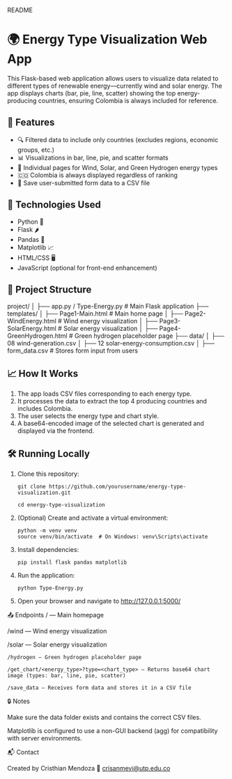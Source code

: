 README
# 🌍 Energy Type Visualization Web App

This Flask-based web application allows users to visualize data related to different types of renewable energy—currently wind and solar energy. The app displays charts (bar, pie, line, scatter) showing the top energy-producing countries, ensuring Colombia is always included for reference.

## 📌 Features

- 🔍 Filtered data to include only countries (excludes regions, economic groups, etc.)
- 📊 Visualizations in bar, line, pie, and scatter formats
- 📁 Individual pages for Wind, Solar, and Green Hydrogen energy types
- 🇨🇴 Colombia is always displayed regardless of ranking
- 📝 Save user-submitted form data to a CSV file

## 🚀 Technologies Used

- Python 🐍  
- Flask 🌶️  
- Pandas 🐼  
- Matplotlib 📈  
- HTML/CSS 🖥️  
- JavaScript (optional for front-end enhancement)

## 📂 Project Structure

project/
│
├── app.py / Type-Energy.py # Main Flask application
├── templates/
│ ├── Page1-Main.html # Main home page
│ ├── Page2-WindEnergy.html # Wind energy visualization
│ ├── Page3-SolarEnergy.html # Solar energy visualization
│ ├── Page4-GreenHydrogen.html # Green hydrogen placeholder page
├── data/
│ ├── 08 wind-generation.csv
│ ├── 12 solar-energy-consumption.csv
│ ├── form_data.csv # Stores form input from users


## 📈 How It Works

1. The app loads CSV files corresponding to each energy type.
2. It processes the data to extract the top 4 producing countries and includes Colombia.
3. The user selects the energy type and chart style.
4. A base64-encoded image of the selected chart is generated and displayed via the frontend.

## 🛠️ Running Locally

1. Clone this repository:
   
       git clone https://github.com/yourusername/energy-type-visualization.git

       cd energy-type-visualization

3. (Optional) Create and activate a virtual environment:

       python -m venv venv
       source venv/bin/activate  # On Windows: venv\Scripts\activate

4. Install dependencies:

       pip install flask pandas matplotlib

5. Run the application:

       python Type-Energy.py

6. Open your browser and navigate to http://127.0.0.1:5000/

📤 Endpoints
/ — Main homepage

  /wind — Wind energy visualization

  /solar — Solar energy visualization

    /hydrogen — Green hydrogen placeholder page

    /get_chart/<energy_type>?type=<chart_type> — Returns base64 chart image (types: bar, line, pie, scatter)

    /save_data — Receives form data and stores it in a CSV file

🔒 Notes

  Make sure the data folder exists and contains the correct CSV files.

  Matplotlib is configured to use a non-GUI backend (agg) for compatibility with server environments.

📬 Contact

  Created by Cristhian Mendoza
  📧 crisanmevi@utp.edu.co
